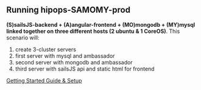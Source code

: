 ## Running hipops-SAMOMY-prod
**(S)sailsJS-backend + (A)angular-frontend + (MO)mongodb + (MY)mysql linked together on three different hosts (2 ubuntu & 1 CoreOS)**.
This scenario will:

1. create 3-cluster servers
2. first server with mysql and ambassador
3. second server with mongodb and ambassador
4. third server with sailsJS api and static html for frontend


[Getting Started Guide & Setup](https://github.com/aminjam/hipops/wiki/Getting-Started#running-hipops-samomy-prod)
